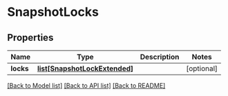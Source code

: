 # SnapshotLocks

## Properties
Name | Type | Description | Notes
------------ | ------------- | ------------- | -------------
**locks** | [**list[SnapshotLockExtended]**](SnapshotLockExtended.md) |  | [optional] 

[[Back to Model list]](../README.md#documentation-for-models) [[Back to API list]](../README.md#documentation-for-api-endpoints) [[Back to README]](../README.md)


